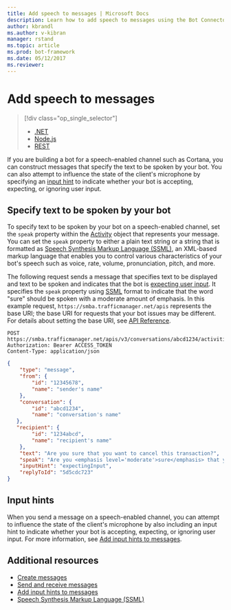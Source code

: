 ```yaml
---
title: Add speech to messages | Microsoft Docs
description: Learn how to add speech to messages using the Bot Connector service.
author: kbrandl
ms.author: v-kibran
manager: rstand
ms.topic: article
ms.prod: bot-framework
ms.date: 05/12/2017
ms.reviewer: 
---
```


# Add speech to messages
> [!div class="op_single_selector"]
> - [.NET](../dotnet/bot-builder-dotnet-text-to-speech.md)
> - [Node.js](../nodejs/bot-builder-nodejs-text-to-speech.md)
> - [REST](../rest-api/bot-framework-rest-connector-text-to-speech.md)

If you are building a bot for a speech-enabled channel such as Cortana, you can construct messages that specify the text to be spoken by your bot. You can also attempt to influence the state of the client's microphone by specifying an [input hint](bot-framework-rest-connector-add-input-hints.md) to indicate whether your bot is accepting, expecting, or ignoring user input.

## Specify text to be spoken by your bot

To specify text to be spoken by your bot on a speech-enabled channel, set the `speak` property within the [Activity][Activity] object that represents your message. You can set the `speak` property to either a plain text string or a string that is formatted as <a href="https://msdn.microsoft.com/en-us/library/hh378377(v=office.14).aspx" target="_blank">Speech Synthesis Markup Language (SSML)</a>, an XML-based markup language that enables you to control various characteristics of your bot's speech such as voice, rate, volume, pronunciation, pitch, and more. 

The following request sends a message that specifies text to be displayed and text to be spoken and indicates that the bot is [expecting user input](bot-framework-rest-connector-add-input-hints.md). It specifies the `speak` property using <a href="https://msdn.microsoft.com/en-us/library/hh378377(v=office.14).aspx" target="_blank">SSML</a> format to indicate that the word "sure" should be spoken with a moderate amount of emphasis. In this example request, `https://smba.trafficmanager.net/apis` represents the base URI; the base URI for requests that your bot issues may be different. For details about setting the base URI, see [API Reference](bot-framework-rest-connector-api-reference.md#base-uri).

```http
POST https://smba.trafficmanager.net/apis/v3/conversations/abcd1234/activities/5d5cdc723
Authorization: Bearer ACCESS_TOKEN
Content-Type: application/json
```

```json
{
    "type": "message",
    "from": {
        "id": "12345678",
        "name": "sender's name"
    },
    "conversation": {
        "id": "abcd1234",
        "name": "conversation's name"
   },
   "recipient": {
        "id": "1234abcd",
        "name": "recipient's name"
    },
    "text": "Are you sure that you want to cancel this transaction?",
    "speak": "Are you <emphasis level='moderate'>sure</emphasis> that you want to cancel this transaction?",
    "inputHint": "expectingInput",
    "replyToId": "5d5cdc723"
}
```

## Input hints

When you send a message on a speech-enabled channel, you can attempt to influence the state of the client's microphone by also including an input hint to indicate whether your bot is accepting, expecting, or ignoring user input. For more information, see [Add input hints to messages](bot-framework-rest-connector-add-input-hints.md).

## Additional resources

- [Create messages](bot-framework-rest-connector-create-messages.md)
- [Send and receive messages](bot-framework-rest-connector-send-and-receive-messages.md)
- [Add input hints to messages](bot-framework-rest-connector-add-input-hints.md)
- <a href="https://msdn.microsoft.com/en-us/library/hh378377(v=office.14).aspx" target="_blank">Speech Synthesis Markup Language (SSML)</a>

[Activity]: bot-framework-rest-connector-api-reference.md#activity-object
